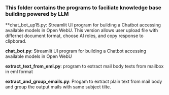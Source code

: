 ### This folder contains the programs to faciliate knowledge base building powered by LLM

**chat_bot_up15.py: Streamlit UI program for building a Chatbot accessing available models in Open WebU. This version allows user upload file with differnet document format, choose AI roles, and copy response to clipborad.

**chat_bot.py**: Streamlit UI program for building a Chatbot accessing available models in Open WebU

**extract_text_from_eml.py**: program to extract mail body texts from mailbox in eml format


**extract_and_group_emails.py**: Progam to extract plain text from mail body and group the output mails with same subject tilte. 
